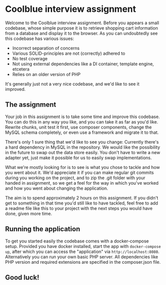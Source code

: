  # Coolblue interview assignment

Welcome to the Coolblue interview assignment. 
Before you appears a small codebase, whose simple purpose it is to retrieve shopping cart information from a database and display it to the browser. As you can undoubtedly see this codebase has various issues:

* Incorrect separation of concerns
* Various SOLID-principles are not (correctly) adhered to
* No test coverage
* Not using external dependencies like a DI container, template engine, etcetera
* Relies on an older version of PHP

It's generally just not a very nice codebase, and we'd like to see it improved.

## The assignment

Your job in this assignment is to take some time and improve this codebase. You can do this in any way you like, and you can take it as far as you'd like. Rewrite chunks, unit test it first, use composer components, change the MySQL schema completely, or even use a framework and migrate it to that.

There's only 1 sure thing that we'd like to see you change: Currently there's a hard dependency in MySQL in the repository. We would like the possibility in the future to swap out the data store easily. You don't have to write a new adapter yet, just make it possible for us to easily swap implementations.

What we're mostly looking for is to see is what you chose to tackle and how you went about it. We'd appreciate it if you can make regular git commits during you working on the project, and to zip the .git folder with your handed in assignment, so we get a feel for the way in which you've worked and how you went about changing the application.

The aim is to spend approximately 2 hours on this assignment. If you didn't get to something in that time you'd still like to have tackled, feel free to add a readme file like this to your project with the next steps you would have done, given more time.

## Running the application
To get you started easily the codebase comes with a docker-compose setup. Provided you have docker installed, start the app with `docker-compose up`, after which you can access the "application" via `http://localhost:8080`. Alternatively you can run your own basic PHP server. All dependencies like PHP version and required extensions are specified in the composer.json file.

## Good luck!
